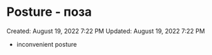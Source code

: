 # Posture - поза

Created: August 19, 2022 7:22 PM
Updated: August 19, 2022 7:22 PM

- inconvenient posture